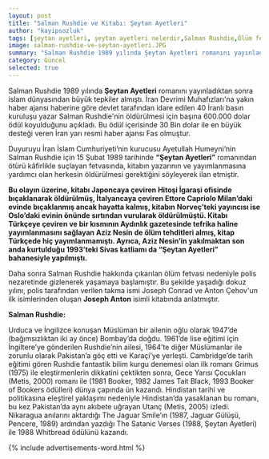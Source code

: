 ```yaml
---
layout: post
title: "Salman Rushdie ve Kitabı: Şeytan Ayetleri"
author: "kayipsozluk"
tags: [şeytan ayetleri, şeytan ayetleri nelerdir,Salman Rushdie,Ölüm fetvası,humeyni,iran,aziz nesin]
image: salman-rushdie-ve-seytan-ayetleri.JPG
summary: "Salman Rushdie 1989 yılında Şeytan Ayetleri romanını yayınladıktan sonra Humeyni’nin ölüm fetvası vermesi.."
category: Güncel
selected: true  
---
```


Salman Rushdie 1989 yılında **Şeytan Ayetleri** romanını yayınladıktan sonra islam dünyasından büyük tepkiler almıştı. İran Devrimi Muhafızları'na yakın haber ajansı haberine göre devlet tarafından idare edilen 40 İranlı basın kuruluşu yazar Salman Rushdie'nin öldürülmesi için başına 600.000 dolar ödül koyulduğunu açıkladı. Bu ödül içerisinde 30 Bin dolar ile en büyük desteği veren İran yarı resmi haber ajansı Fas olmuştur.

Duyuruyu İran İslam Cumhuriyeti’nin kurucusu Ayetullah Humeyni’nin Salman Rushdie için 15 Şubat 1989 tarihinde **“Şeytan Ayetleri”** romanından ötürü kâfirlikle suçlayan fetvasında, kitabın yazarının ve yayımlanmasına yardımcı olan herkesin öldürülmesi gerektiğini söyleyerek ilan etmiştir.

**Bu olayın üzerine, kitabı Japoncaya çeviren Hitoşi İgaraşi ofisinde bıçaklanarak öldürülmüş, İtalyancaya çeviren Ettore Capriolo Milan’daki evinde bıçaklanmış ancak hayatta kalmış, kitabın Norveç’teki yayıncısı ise Oslo’daki evinin önünde sırtından vurularak öldürülmüştü. Kitabı Türkçeye çeviren ve bir kısmının Aydınlık gazetesinde tefrika haline yayımlanmasını sağlayan Aziz Nesin de ölüm tehditleri almış, kitap Türkçede hiç yayımlanmamıştı. Ayrıca, Aziz Nesin’in yakılmaktan son anda kurtulduğu 1993’teki Sivas katliamı da “Şeytan Ayetleri” bahanesiyle yapılmıştı.**

Daha sonra Salman Rushdie hakkında çıkarılan ölüm fetvası nedeniyle polis nezaretinde gizlenerek yaşamaya başlamıştır. Bu şekilde yaşadığı dokuz yılını,  polis tarafından verilen takma ismi Joseph Conrad ve Anton Çehov'un ilk isimlerinden oluşan **Joseph Anton** isimli kitabında anlatmıştır.

**Salman Rushdie:**

Uɾduca ve İngilizce konuşan Müslüman bir ailenin oğlu olarak 1947’de (bağımsızlıktan iki ay önce) Bombay’da doğdu. 1961’de lise eğitimi için İngiltere’ye gönderilen Rushdie’nin ailesi, 1964’te diğer Müslümanlar ile zorunlu olarak Pakistan’a göç etti ve Karaçi’ye yerleşti. Cambridge’de tarih eğitimi gören Rushdie fantastik bilim kurgu denemesi olan ilk romanı Grimus (1975) ile eleştirmenlerin dikkatini çektikten sonra, Gece Yarısı Çocukları (Metis, 2000) romanı ile (1981 Booker, 1982 James Tait Black, 1993 Booker of Bookers ödülleɾi) dünya çapında ün kazandı. Hindistan tarihi ve politikasına eleştirel yaklaşımı nedeniyle Hindistan’da yasaklanan bu romanı, bu kez Pakistan’da aynı akıbete uğrayan Utanç (Metis, 2005) izledi. Nikaragua anılarını aktardığı The Jaguar Smile’ın (1987, Jaguar Gülüşü, Pencere, 1989) ardından yazdığı The Satanic Verses (1988, Şeytan Ayetleri) ile 1988 Whitbread ödülünü kazandı.

{% include advertisements-word.html %}

